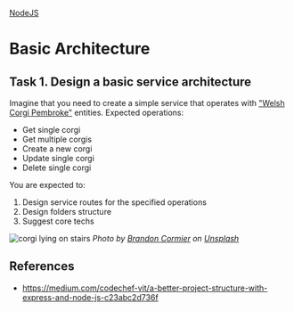 [NodeJS](/nodejs)

# Basic Architecture

## Task 1. Design a basic service architecture

Imagine that you need to create a simple service that operates with ["Welsh Corgi Pembroke"](https://en.wikipedia.org/wiki/Welsh_Corgi) entities.
Expected operations:

- Get single corgi
- Get multiple corgis
- Create a new corgi
- Update single corgi
- Delete single corgi

You are expected to:

1. Design service routes for the specified operations
2. Design folders structure
3. Suggest core techs

![corgi lying on stairs](https://user-images.githubusercontent.com/26161358/166637138-372a4906-c469-4b24-bef7-f4b3ee844d86.jpg)
_Photo by [Brandon Cormier](https://unsplash.com/@ghosttrooper) on [Unsplash](https://unsplash.com/photos/_jUM452ygj4)_

## References

- https://medium.com/codechef-vit/a-better-project-structure-with-express-and-node-js-c23abc2d736f
